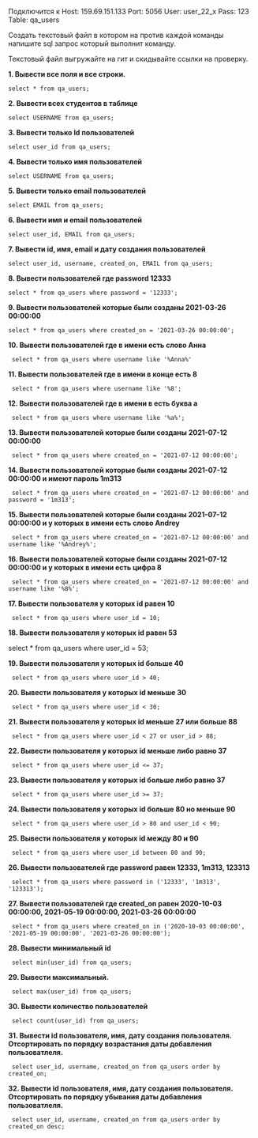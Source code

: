 Подключится к
Host: 159.69.151.133
Port: 5056
User: user_22_x
Pass: 123
Table: qa_users

Создать текстовый файл в котором на против каждой команды напишите sql запрос который выполнит команду.

Текстовый файл выгружайте на гит и скидывайте ссылки на проверку.
 
 **1. Вывести все поля и все строки.**
 
	select * from qa_users;
	
 **2. Вывести всех студентов в таблице**
 
	select USERNAME from qa_users;
	
 **3. Вывести только Id пользователей**
 
	select user_id from qa_users;
	
 **4. Вывести только имя пользователей**
 
	select USERNAME from qa_users;
	
 **5. Вывести только email пользователей**
 
	select EMAIL from qa_users;
	
 **6. Вывести имя и email пользователей**
 
	select user_id, EMAIL from qa_users;
	
 **7. Вывести id, имя, email и дату создания пользователей**
 
	select user_id, username, created_on, EMAIL from qa_users;
	
 **8. Вывести пользователей где password 12333**
 
	select * from qa_users where password = '12333';
	
 **9. Вывести пользователей которые были созданы 2021-03-26 00:00:00**
 
	select * from qa_users where created_on = '2021-03-26 00:00:00';
	
 **10. Вывести пользователей где в имени есть слово Анна**
 
	 select * from qa_users where username like '%Anna%'
	 
 **11. Вывести пользователей где в имени в конце есть 8**
 
	 select * from qa_users where username like '%8';
	 
 **12. Вывести пользователей где в имени в есть буква а**
 
	 select * from qa_users where username like '%a%';

 **13. Вывести пользователей которые были созданы 2021-07-12 00:00:00**
 
	 select * from qa_users where created_on = '2021-07-12 00:00:00';
	 
 **14. Вывести пользователей которые были созданы 2021-07-12 00:00:00 и имеют пароль 1m313**
 
	 select * from qa_users where created_on = '2021-07-12 00:00:00' and password = '1m313';

 **15. Вывести пользователей которые были созданы 2021-07-12 00:00:00 и у которых в имени есть слово Andrey**
 
	 select * from qa_users where created_on = '2021-07-12 00:00:00' and username like '%Andrey%';
	 
 **16. Вывести пользователей которые были созданы 2021-07-12 00:00:00 и у которых в имени есть цифра 8**
 
	 select * from qa_users where created_on = '2021-07-12 00:00:00' and username like '%8%';

 **17. Вывести пользователя у которых id равен 10**
 
	 select * from qa_users where user_id = 10;

 **18. Вывести пользователя у которых id равен 53**
 
 select * from qa_users where user_id = 53;

 **19. Вывести пользователя у которых id больше 40**
 
	 select * from qa_users where user_id > 40;

 **20. Вывести пользователя у которых id меньше 30**
 
	 select * from qa_users where user_id < 30;

 **21. Вывести пользователя у которых id меньше 27 или больше 88**
 
	 select * from qa_users where user_id < 27 or user_id > 88;

 **22. Вывести пользователя у которых id меньше либо равно 37**
 
	 select * from qa_users where user_id <= 37;

 **23. Вывести пользователя у которых id больше либо равно 37**
 
	 select * from qa_users where user_id >= 37;

 **24. Вывести пользователя у которых id больше 80 но меньше 90**
 
	 select * from qa_users where user_id > 80 and user_id < 90;

 **25. Вывести пользователя у которых id между 80 и 90**
 
	 select * from qa_users where user_id between 80 and 90;
	 
 **26. Вывести пользователей где password равен 12333, 1m313, 123313**
 
	 select * from qa_users where password in ('12333', '1m313', '123313');

 **27. Вывести пользователей где created_on равен 2020-10-03 00:00:00, 2021-05-19 00:00:00, 2021-03-26 00:00:00**
 
	 select * from qa_users where created_on in ('2020-10-03 00:00:00', '2021-05-19 00:00:00', '2021-03-26 00:00:00');

 **28. Вывести минимальный id**
 
	 select min(user_id) from qa_users;
 **29. Вывести максимальный.**
 
	 select max(user_id) from qa_users;
	 
 **30. Вывести количество пользователей**
 
	 select count(user_id) from qa_users;
	 
 **31. Вывести id пользователя, имя, дату создания пользователя. Отсортировать по порядку возрастания даты добавления пользоватлеля.**
 
	 select user_id, username, created_on from qa_users order by created_on;
	 
 **32. Вывести id пользователя, имя, дату создания пользователя. Отсортировать по порядку убывания даты добавления пользоватлеля.**
 
	 select user_id, username, created_on from qa_users order by created_on desc;
